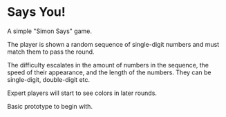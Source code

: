 # Says You!

A simple "Simon Says" game.

The player is shown a random sequence of single-digit numbers and must match them to pass the round.

The difficulty escalates in the amount of numbers in the sequence, the speed of their appearance, and the length of the numbers. They can be single-digit, double-digit etc.

Expert players will start to see colors in later rounds.

Basic prototype to begin with.
